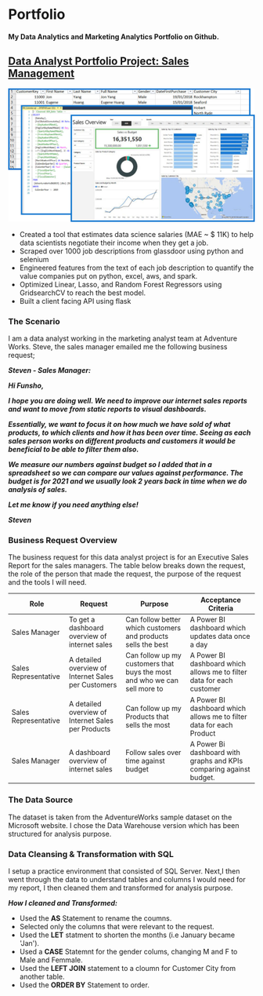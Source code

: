 # Portfolio
#### My Data Analytics and Marketing Analytics Portfolio on Github.

## [Data Analyst Portfolio Project: Sales Management](https://github.com/FunshoPeters/Data-Analyst-Project-Sales-Management) 
![alt text](https://github.com/FunshoPeters/Portfolio/blob/main/images/Alt-Version__Data-Analyst-Portfolio-Project-%E2%80%93-Sales-Management-%E2%80%93-FunshoPeters.jpg "Data Analyst Portfolio Project - Sales Management")
* Created a tool that estimates data science salaries (MAE ~ $ 11K) to help data scientists negotiate their income when they get a job.
* Scraped over 1000 job descriptions from glassdoor using python and selenium
* Engineered features from the text of each job description to quantify the value companies put on python, excel, aws, and spark. 
* Optimized Linear, Lasso, and Random Forest Regressors using GridsearchCV to reach the best model. 
* Built a client facing API using flask 

### The Scenario

I am a data analyst working in the marketing analyst team at Adventure Works.  Steve, the sales manager emailed me the following business request;

__*Steven  - Sales Manager:*__

__*Hi Funsho,*__

__*I hope you are doing well. We need to improve our internet sales reports and want to move from static reports to visual dashboards.*__

__*Essentially, we want to focus it on how much we have sold of what products, to which clients and how it has been over time.
Seeing as each sales person works on different products and customers it would be beneficial to be able to filter them also.*__

__*We measure our numbers against budget so I added that in a spreadsheet so we can compare our values against performance. 
The budget is for 2021 and we usually look 2 years back in time when we do analysis of sales.*__

__*Let me know if you need anything else!*__

__*Steven*__

### Business Request Overview

The business request for this data analyst project is for an Executive Sales Report for the sales managers. The table below breaks down the request, the role of the person that made the request, the purpose of the request and the tools I will need.

| Role  | Request | Purpose | Acceptance Criteria |
| ------------- | ------------- | ------------ | ------------- |
| Sales Manager  | To get a dashboard overview of internet sales  | Can follow better which customers and products sells the best | A Power BI dashboard which updates data once a day  |
| Sales Representative  | A detailed overview of Internet Sales per Customers  | Can follow up my customers that buys the most and who we can sell more to | A Power BI dashboard which allows me to filter data for each customer  |
| Sales Representative  | A detailed overview of Internet Sales per Products  | Can follow up my Products that sells the most | A Power BI dashboard which allows me to filter data for each Product  |
| Sales Manager  | A dashboard overview of internet sales  | Follow sales over time against budget | A Power Bi dashboard with graphs and KPIs comparing against budget.  |

### The Data Source

The dataset is taken from the AdventureWorks sample dataset on the Microsoft website. I chose the Data Warehouse version which has been structured for analysis purpose.

### Data Cleansing & Transformation with SQL

I setup a practice environment that consisted of SQL Server. Next,I then went through the data to understand tables and columns I would need for my report, I then cleaned them and transformed for analysis purpose.
 
***How I cleaned and Transformed:***
- Used the **AS** Statement to rename the coumns.
- Selected only the columns that were relevant to the request.
- Used the **LET** statment to shorten the months (i.e January became 'Jan').
- Used a **CASE** Statemnt for the gender colums, changing M and F to Male and Femmale.
- Used the **LEFT JOIN** statement to a cloumn for Customer City from another table.
- Used the **ORDER BY** Statement to order.

